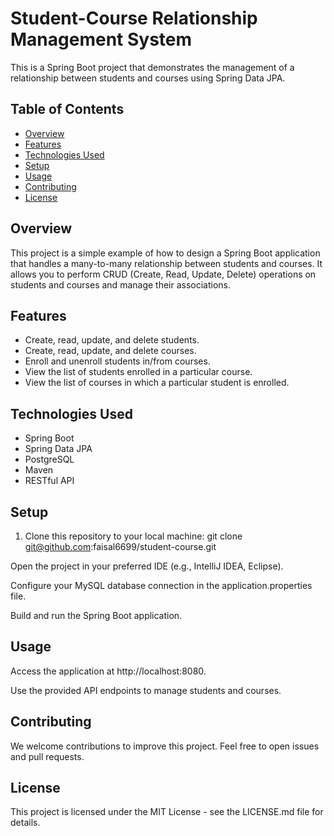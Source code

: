 # Student-Course Relationship Management System

This is a Spring Boot project that demonstrates the management of a relationship between students and courses using Spring Data JPA.

## Table of Contents

- [Overview](#overview)
- [Features](#features)
- [Technologies Used](#technologies-used)
- [Setup](#setup)
- [Usage](#usage)
- [Contributing](#contributing)
- [License](#license)

## Overview

This project is a simple example of how to design a Spring Boot application that handles a many-to-many relationship between students and courses. It allows you to perform CRUD (Create, Read, Update, Delete) operations on students and courses and manage their associations.

## Features

- Create, read, update, and delete students.
- Create, read, update, and delete courses.
- Enroll and unenroll students in/from courses.
- View the list of students enrolled in a particular course.
- View the list of courses in which a particular student is enrolled.

## Technologies Used

- Spring Boot
- Spring Data JPA
- PostgreSQL
- Maven
- RESTful API

## Setup

1. Clone this repository to your local machine:
   git clone git@github.com:faisal6699/student-course.git

Open the project in your preferred IDE (e.g., IntelliJ IDEA, Eclipse).

Configure your MySQL database connection in the application.properties file.

Build and run the Spring Boot application.

## Usage
Access the application at http://localhost:8080.

Use the provided API endpoints to manage students and courses.

## Contributing
We welcome contributions to improve this project. Feel free to open issues and pull requests.

## License
This project is licensed under the MIT License - see the LICENSE.md file for details.

